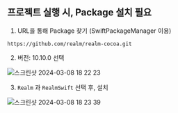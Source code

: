 ## 프로젝트 실행 시, Package 설치 필요

1. URL을 통해 Package 찾기 (SwiftPackageManager 이용)
```
https://github.com/realm/realm-cocoa.git
```

2. 버전: 10.10.0 선택

![스크린샷 2024-03-08 18 22 23](https://github.com/kipsong133/todolist/assets/65879950/b44a6796-ad10-489f-a3cf-a76fd01b06fa)

3. `Realm` 과 `RealmSwift` 선택 후, 설치
   
![스크린샷 2024-03-08 18 23 39](https://github.com/kipsong133/todolist/assets/65879950/32b84760-c872-4ebc-99fd-245f63a06fa8)

